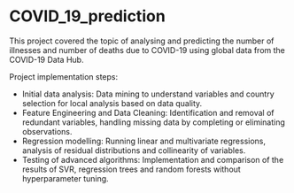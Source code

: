 # COVID_19_prediction

This project covered the topic of analysing and predicting the number of illnesses and number of deaths due to COVID-19 using global data from the COVID-19 Data Hub. 

Project implementation steps:
- Initial data analysis: Data mining to understand variables and country selection for local analysis based on data quality.
- Feature Engineering and Data Cleaning: Identification and removal of redundant variables, handling missing data by completing or eliminating observations.
- Regression modelling: Running linear and multivariate regressions, analysis of residual distributions and collinearity of variables.
- Testing of advanced algorithms: Implementation and comparison of the results of SVR, regression trees and random forests without hyperparameter tuning.
